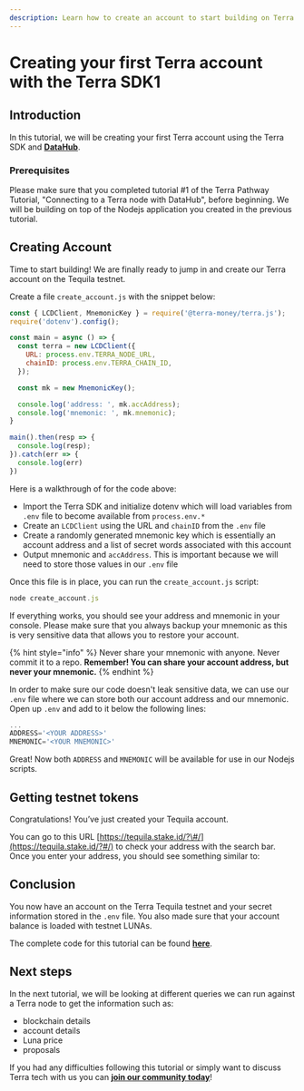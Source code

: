 ```yaml
---
description: Learn how to create an account to start building on Terra
---
```


# Creating your first Terra account with the Terra SDK1

## Introduction

In this tutorial, we will be creating your first Terra account using the Terra SDK and [**DataHub**](https://figment.io/datahub-waitlist/). 

### **Prerequisites** 

Please make sure that you completed tutorial \#1 of the Terra Pathway Tutorial, "Connecting to a Terra node with DataHub", before beginning. We will be building on top of the Nodejs application you created in the previous tutorial.

## **Creating Account**

Time to start building! We are finally ready to jump in and create our Terra account on the Tequila testnet.

Create a file `create_account.js` with the snippet below:

```javascript
const { LCDClient, MnemonicKey } = require('@terra-money/terra.js');
require('dotenv').config();

const main = async () => {
  const terra = new LCDClient({
    URL: process.env.TERRA_NODE_URL,
    chainID: process.env.TERRA_CHAIN_ID,
  });

  const mk = new MnemonicKey();

  console.log('address: ', mk.accAddress);
  console.log('mnemonic: ', mk.mnemonic);
}

main().then(resp => {
  console.log(resp);
}).catch(err => {
  console.log(err)
})
```

Here is a walkthrough of for the code above:

* Import the Terra SDK and initialize dotenv which will load variables from `.env` file to become available from `process.env.*`
* Create an `LCDClient` using the URL and `chainID` from the `.env` file
* Create a randomly generated mnemonic key which is essentially an account address and a list of secret words associated with this account
* Output mnemonic and `accAddress`. This is important because we will need to store those values in our `.env` file

Once this file is in place, you can run the `create_account.js` script:

```javascript
node create_account.js
```

If everything works, you should see your address and mnemonic in your console. Please make sure that you always backup your mnemonic as this is very sensitive data that allows you to restore your account.

{% hint style="info" %}
Never share your mnemonic with anyone. Never commit it to a repo. **Remember! You can share your account address, but never your mnemonic.**
{% endhint %}

In order to make sure our code doesn't leak sensitive data, we can use our `.env` file where we can store both our account address and our mnemonic. Open up `.env` and add to it below the following lines:

```javascript
...
ADDRESS='<YOUR ADDRESS>'
MNEMONIC='<YOUR MNEMONIC>'
```

Great! Now both `ADDRESS` and `MNEMONIC` will be available for use in our Nodejs scripts.

## **Getting testnet tokens**

Congratulations! You’ve just created your Tequila account.

You can go to this URL [https://tequila.stake.id/?\#/](https://tequila.stake.id/?#/) to check your address with the search bar. Once you enter your address, you should see something similar to:

  




## **Conclusion**

You now have an account on the Terra Tequila testnet and your secret information stored in the `.env` file. You also made sure that your account balance is loaded with testnet LUNAs.

The complete code for this tutorial can be found [**here**](https://github.com/figment-networks/tutorials/blob/main/terra/2_creating_account/create_account.js). 

## **Next steps**

In the next tutorial, we will be looking at different queries we can run against a Terra node to get the information such as:

* blockchain details
* account details
* Luna price
* proposals

If you had any difficulties following this tutorial or simply want to discuss Terra tech with us you can [**join our community today**](https://discord.gg/fszyM7K)!

